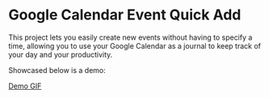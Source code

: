 # Google Calendar Event Quick Add

This project lets you easily create new events without having to specify a time, allowing you to use your Google Calendar as a journal to keep track of your day and your productivity.

Showcased below is a demo:

[Demo GIF](/imgs/demo.gif)
